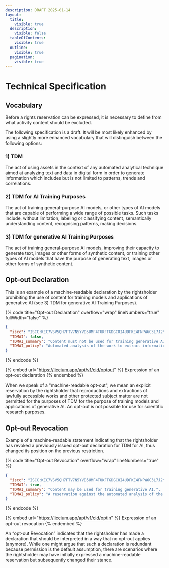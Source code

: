 ```yaml
---
description: DRAFT 2025-01-14
layout:
  title:
    visible: true
  description:
    visible: false
  tableOfContents:
    visible: true
  outline:
    visible: true
  pagination:
    visible: true
---
```


# Technical Specification

## Vocabulary

Before a rights reservation can be expressed, it is necessary to define from what activity content should be excluded.

The following specification is a draft. It will be most likely enhanced by using a slightly more enhanced vocabulary that will distinguish between the following options:&#x20;

### 1) TDM&#x20;

The act of using assets in the context of any automated analytical technique aimed at analyzing text and data in digital form in order to generate information which includes but is not limited to patterns, trends and correlations.

### 2) TDM for AI Training Purposes&#x20;

The act of training general-purpose AI models, or other types of AI models that are capable of performing a wide range of possible tasks. Such tasks include, without limitation, labeling or classifying content, semantically understanding content, recognising patterns, making decisions.

### 3) TDM for generative AI Training Purposes&#x20;

The act of training general-purpose AI models, improving their capacity to generate text, images or other forms of synthetic content, or training other types of AI models that have the purpose of generating text, images or other forms of synthetic content.

## Opt-out Declaration

This is an example of a machine-readable declaration by the rightsholder prohibiting the use of content for training models and applications of generative AI (see 3) TDM for generative AI Training Purposes).

{% code title="Opt-out Declaration" overflow="wrap" lineNumbers="true" fullWidth="false" %}
```json
{
  "iscc": "ISCC:KEC7VSV5QH7FTV7N5YVD5UMF4TUKFFGDGCOI4UDFKE4FNPW6C3L7J2Y",
  "TDMAI": false,
  "TDMAI_summary": "Content must not be used for training generative AI.",
  "TDMAI_policy": "Automated analysis of the work to extract information from it, especially about patterns, trends, and correlations for the purpose of training models and applications of generative AI, is reserved. Text and Data Mining (TDM) is permitted for general purpose AI systems that do not generate synthetic audio, image, video, or text content and for scientific research purposes or for temporary acts of reproduction as provided for in Article 5(1) of Directive 2001/29/EC."
}
```
{% endcode %}

{% embed url="https://liccium.app/api/v1/cid/optout" %}
Expression of an opt-out declaration
{% endembed %}

When we speak of a "machine-readable opt-out", we mean an explicit reservation by the rightsholder that reproductions and extractions of lawfully accessible works and other protected subject matter are not permitted for the purposes of TDM for the purpose of training models and applications of generative AI. An opt-out is not possible for use for scientific research purposes.

## Opt-out Revocation

Example of a machine-readable statement indicating that the rightsholder has revoked a previously issued opt-out declaration for TDM for AI, thus changed its position on the previous restriction.

{% code title="Opt-out Revocation" overflow="wrap" lineNumbers="true" %}
```json
{
  "iscc": "ISCC:KEC7VSV5QH7FTV7N5YVD5UMF4TUKFFGDGCOI4UDFKE4FNPW6C3L7J2Y",
  "TDMAI": true,
  "TDMAI_summary": "Content may be used for training generative AI.",
  "TDMAI_policy": "A reservation against the automated analysis of the work in order to extract information from it, in particular about patterns, trends and correlations for the purpose of training models and applications of generative AI, is not declared."
}
```
{% endcode %}

{% embed url="https://liccium.app/api/v1/cid/optin" %}
Expression of an opt-out revocation
{% endembed %}

An “opt-out Revocation” indicates that the rightsholder has made a declaration that should be interpreted in a way that no opt-out applies (anymore). While one might argue that such a declaration is redundant because permission is the default assumption, there are scenarios where the rightsholder may have initially expressed a machine-readable reservation but subsequently changed their stance.
